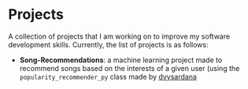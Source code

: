 # Projects
A collection of projects that I am working on to improve my software development skills. Currently, the list of projects is as follows:
- **Song-Recommendations**: a machine learning project made to recommend songs based on the interests of a given user (using the `popularity_recommender_py` class made by [dvysardana](https://github.com/dvysardana/RecommenderSystems_PyData_2016)